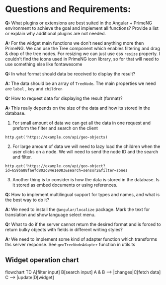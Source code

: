 # Questions and Requirements:

**Q:** What plugins or extensions are best suited in the Angular + PrimeNG environment to achieve the goal and implement all functions? Provide a list or explain why additional plugins are not needed.

**A:** For the widget main functions we don't need anything more then PrimeNG.
We can use the Tree component which enables filtering and drag & drop of the tree nodes.
For resizing we can just use css `resize` property.
I couldn't find the icons used in PrimeNG icon library, so for that will need to use something else like fontawesome

**Q:** In what format should data be received to display the result?

**A:** The data should be an array of `TreeNode`.
The main properties we need are `label` , `key` and `children`

**Q:** How to request data for displaying the result (format)?

**A:** This really depends on the size of the data and how its stored in the database.

1. For small amount of data we can get all the data in one request and preform the filter and search on the client

`http.get('https://example.com/api/geo-objects)`

2. For large amount of data we will need to lazy load the children when the user clicks on a node. We will need to send the node ID and the search and filter.

`http.get('https://example.com/api/geo-object?id=659ba88faefd802c84e1e083&search=sensor2&filter=zones`

3. Another thing is to consider is how the data is stored in the database. Is it stored as embed documents or using references.

**Q:** How to implement multilingual support for types and names, and what is the
best way to do it?

**A:** We need to install the `@angular/localize` package.
Mark the text for translation and show language select menu.

**Q:** What to do if the server cannot return the desired format and is forced to
return bulky objects with fields in different writing styles?

**A:** We need to implement some kind of adapter function which transforms ths server response.
See `geoTreeNodeAdapter` function in utils.ts

## Widget operation chart

flowchart TD
A[filter input]
B[search input]
A & B --> |changes|C[fetch data]
C --> |update|D[widget]

